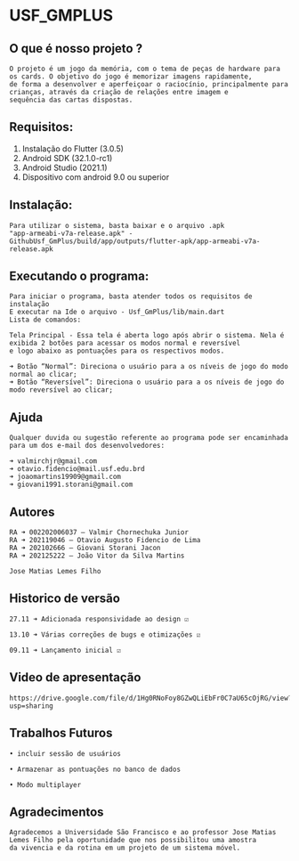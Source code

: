 # USF_GMPLUS

## O que é nosso projeto ?

	O projeto é um jogo da memória, com o tema de peças de hardware para os cards. O objetivo do jogo é memorizar imagens rapidamente, 
	de forma a desenvolver e aperfeiçoar o raciocínio, principalmente para crianças, através da criação de relações entre imagem e 
	sequência das cartas dispostas.
   
## Requisitos: 

 1. Instalação do Flutter (3.0.5)
 2. Android SDK (32.1.0-rc1)
 3. Android Studio (2021.1)
 4. Dispositivo com android 9.0 ou superior

## Instalação: 

	Para utilizar o sistema, basta baixar e o arquivo .apk 
	"app-armeabi-v7a-release.apk" - GithubUsf_GmPlus/build/app/outputs/flutter-apk/app-armeabi-v7a-release.apk

## Executando o programa:

	Para iniciar o programa, basta atender todos os requisitos de instalação
	E executar na Ide o arquivo - Usf_GmPlus/lib/main.dart
	Lista de comandos:

	Tela Principal - Essa tela é aberta logo após abrir o sistema. Nela é exibida 2 botões para acessar os modos normal e reversível 
	e logo abaixo as pontuações para os respectivos modos.

	➜ Botão “Normal”: Direciona o usuário para a os níveis de jogo do modo normal ao clicar;
	➜ Botão “Reversível”: Direciona o usuário para a os níveis de jogo do modo reversível ao clicar;

## Ajuda

	Qualquer duvida ou sugestão referente ao programa pode ser encaminhada para um dos e-mail dos desenvolvedores:
	
	➜ valmirchjr@gmail.com
	➜ otavio.fidencio@mail.usf.edu.brd
	➜ joaomartins19909@gmail.com
	➜ giovani1991.storani@gmail.com
		

## Autores

	RA ➜ 002202006037 – Valmir Chornechuka Junior
	RA ➜ 202119046 – Otavio Augusto Fidencio de Lima
	RA ➜ 202102666 – Giovani Storani Jacon
	RA ➜ 202125222 – João Vitor da Silva Martins
	
	Jose Matias Lemes Filho


## Historico de versão

  	27.11 ➜ Adicionada responsividade ao design ☑
	
	13.10 ➜ Várias correções de bugs e otimizações ☑
	
	09.11 ➜ Lançamento inicial ☑
	
	
## Video de apresentação

	https://drive.google.com/file/d/1Hg0RNoFoy8GZwQLiEbFr0C7aU65cOjRG/view?usp=sharing

## Trabalhos Futuros
	
	• incluir sessão de usuários
	
	• Armazenar as pontuações no banco de dados
	
	• Modo multiplayer
	

## Agradecimentos

	Agradecemos a Universidade São Francisco e ao professor Jose Matias Lemes Filho pela oportunidade que nos possibilitou uma amostra 
	da vivencia e da rotina em um projeto de um sistema móvel.
